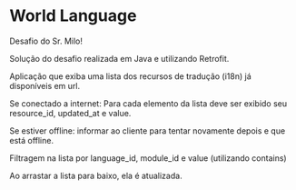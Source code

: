 # World Language

Desafio do Sr. Milo!

Solução do desafio realizada em Java e utilizando Retrofit.

Aplicação que exiba uma lista dos recursos de tradução (i18n) já disponíveis em url.

Se conectado a internet: Para cada elemento da lista deve ser exibido seu resource_id, updated_at e value.

Se estiver offline: informar ao cliente para tentar novamente depois e que está offline.

Filtragem na lista por language_id, module_id e value (utilizando contains)

Ao arrastar a lista para baixo, ela é atualizada.

